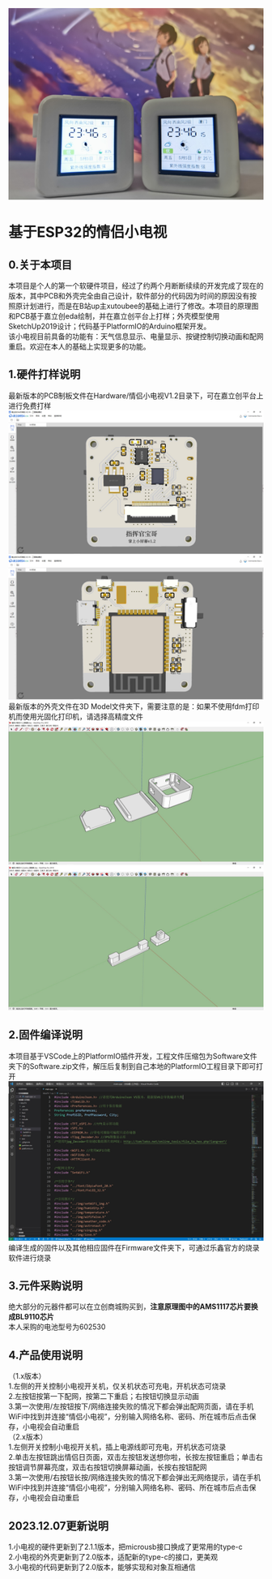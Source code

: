 ![](Images/MiniTV.jpg)
# 基于ESP32的情侣小电视
## 0.关于本项目
本项目是个人的第一个软硬件项目，经过了约两个月断断续续的开发完成了现在的版本，其中PCB和外壳完全由自己设计，软件部分的代码因为时间的原因没有按照原计划进行，而是在B站up主xutoubee的基础上进行了修改。本项目的原理图和PCB基于嘉立创eda绘制，并在嘉立创平台上打样；外壳模型使用SketchUp2019设计；代码基于PlatformIO的Arduino框架开发。  
该小电视目前具备的功能有：天气信息显示、电量显示、按键控制切换动画和配网重启。欢迎在本人的基础上实现更多的功能。
## 1.硬件打样说明
最新版本的PCB制板文件在Hardware/情侣小电视V1.2目录下，可在嘉立创平台上进行免费打样
![](Images/PCB1.jpg)![](Images/PCB2.jpg)
最新版本的外壳文件在3D Model文件夹下，需要注意的是：如果不使用fdm打印机而使用光固化打印机，请选择高精度文件
![](Images/3DModel1.jpg)![](Images/3DModel2.jpg)
## 2.固件编译说明
本项目基于VSCode上的PlatformIO插件开发，工程文件压缩包为Software文件夹下的Software.zip文件，解压后复制到自己本地的PlatformIO工程目录下即可打开
![](Images/Code.jpg)
编译生成的固件以及其他相应固件在Firmware文件夹下，可通过乐鑫官方的烧录软件进行烧录
## 3.元件采购说明
绝大部分的元器件都可以在立创商城购买到，**注意原理图中的AMS1117芯片要换成BL9110芯片**  
本人采购的电池型号为602530
## 4.产品使用说明
（1.x版本）  
1.左侧的开关控制小电视开关机，仅关机状态可充电，开机状态可烧录  
2.左按钮按第一下配网，按第二下重启；右按钮切换显示动画  
3.第一次使用/左按钮按下/网络连接失败的情况下都会弹出配网页面，请在手机WiFi中找到并连接“情侣小电视”，分别输入网络名称、密码、所在城市后点击保存，小电视会自动重启  
（2.x版本）  
1.左侧开关控制小电视开关机，插上电源线即可充电，开机状态可烧录  
2.单击左按钮跳出情侣日页面，双击左按钮发送想你啦，长按左按钮重启；单击右按钮调节屏幕亮度，双击右按钮切换屏幕动画，长按右按钮配网  
3.第一次使用/右按钮长按/网络连接失败的情况下都会弹出无网络提示，请在手机WiFi中找到并连接“情侣小电视”，分别输入网络名称、密码、所在城市后点击保存，小电视会自动重启  
## 2023.12.07更新说明
1.小电视的硬件更新到了2.1.1版本，把microusb接口换成了更常用的type-c  
2.小电视的外壳更新到了2.0版本，适配新的type-c的接口，更美观  
3.小电视的代码更新到了2.0版本，能够实现和对象互相通信  
